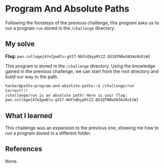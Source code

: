 # Program And Absolute Paths
Following the footsteps of the previous challenge, this program asks us to run a program `run` stored in the `/challenge` directory.

## My solve
**Flag:** `pwn.college{47eIpw0lu-gXI7-NGFsQbypRtZZ.QX1QTN0wSN3AzNzEzW}`

This program is stored in the `/challenge` directory. Using the knowledge gained in the previous challenge, we can start from the root directory and build our way to the path.

```bash
hacker@paths~program-and-absolute-paths:~$ /challenge/run
Correct!!!
/challenge/run is an absolute path! Here is your flag:
pwn.college{47eIpw0lu-gXI7-NGFsQbypRtZZ.QX1QTN0wSN3AzNzEzW}
```

## What I learned
This challenge was an expansion to the previous one, showing me how to run a program stored in a different folder.

## References 
None.